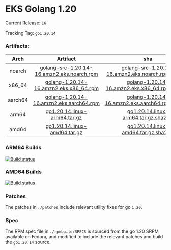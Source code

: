 # EKS Golang 1.20

Current Release: `16`

Tracking Tag: `go1.20.14`

### Artifacts:  
|Arch|Artifact|sha|
|:---:|:---:|:---:|
|noarch|[golang-src-1.20.14-16.amzn2.eks.noarch.rpm](https://distro.eks.amazonaws.com/golang-go1.20.14/releases/16/x86_64/RPMS/noarch/golang-src-1.20.14-16.amzn2.eks.noarch.rpm)|[golang-src-1.20.14-16.amzn2.eks.noarch.rpm.sha256](https://distro.eks.amazonaws.com/golang-go1.20.14/releases/16/x86_64/RPMS/noarch/golang-src-1.20.14-16.amzn2.eks.noarch.rpm.sha256)|
|x86_64|[golang-1.20.14-16.amzn2.eks.x86_64.rpm](https://distro.eks.amazonaws.com/golang-go1.20.14/releases/16/x86_64/RPMS/x86_64/golang-1.20.14-16.amzn2.eks.x86_64.rpm)|[golang-1.20.14-16.amzn2.eks.x86_64.rpm.sha256](https://distro.eks.amazonaws.com/golang-go1.20.14/releases/16/x86_64/RPMS/x86_64/golang-1.20.14-16.amzn2.eks.x86_64.rpm.sha256)|
|aarch64|[golang-1.20.14-16.amzn2.eks.aarch64.rpm](https://distro.eks.amazonaws.com/golang-go1.20.14/releases/16/aarch64/RPMS/aarch64/golang-1.20.14-16.amzn2.eks.aarch64.rpm)|[golang-1.20.14-16.amzn2.eks.aarch64.rpm.sha256](https://distro.eks.amazonaws.com/golang-go1.20.14/releases/16/aarch64/RPMS/aarch64/golang-1.20.14-16.amzn2.eks.aarch64.rpm.sha256)|
|arm64|[go1.20.14.linux-arm64.tar.gz](https://distro.eks.amazonaws.com/golang-go1.20.14/releases/16/archives/linux/arm64/go1.20.14.linux-arm64.tar.gz)|[go1.20.14.linux-arm64.tar.gz.sha256](https://distro.eks.amazonaws.com/golang-go1.20.14/releases/16/archives/linux/arm64/go1.20.14.linux-arm64.tar.gz.sha256)|
|amd64|[go1.20.14.linux-amd64.tar.gz](https://distro.eks.amazonaws.com/golang-go1.20.14/releases/16/archives/linux/amd64/go1.20.14.linux-amd64.tar.gz)|[go1.20.14.linux-amd64.tar.gz.sha256](https://distro.eks.amazonaws.com/golang-go1.20.14/releases/16/archives/linux/amd64/go1.20.14.linux-amd64.tar.gz.sha256)|


### ARM64 Builds
[![Build status](https://prow.eks.amazonaws.com/badge.svg?jobs=golang-1-20-ARM64-PROD-tooling-postsubmit)](https://prow.eks.amazonaws.com/?repo=aws%2Feks-distro-build-tooling&type=postsubmit)

### AMD64 Builds
[![Build status](https://prow.eks.amazonaws.com/badge.svg?jobs=golang-1-20-tooling-postsubmit)](https://prow.eks.amazonaws.com/?repo=aws%2Feks-distro-build-tooling&type=postsubmit)

### Patches
The patches in `./patches` include relevant utility fixes for go `1.20`.

### Spec
The RPM spec file in `./rpmbuild/SPECS` is sourced from the go 1.20 SRPM available on Fedora, and modified to include the relevant patches and build the `go1.20.14` source.
